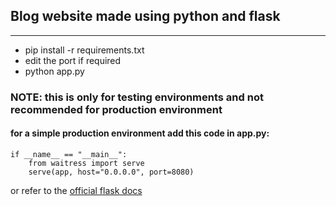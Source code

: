 ## Blog website made using python and flask
---

- pip install -r requirements.txt
- edit the port if required
- python app.py

### NOTE: this is only for testing environments and not recommended for production environment


#### for a simple production environment add this code in app.py:

```
if __name__ == "__main__":
    from waitress import serve
    serve(app, host="0.0.0.0", port=8080)
```
or refer to the [official flask docs](https://flask.palletsprojects.com/en/3.0.x/deploying/)